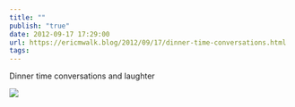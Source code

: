 ```yaml
---
title: ""
publish: "true"
date: 2012-09-17 17:29:00
url: https://ericmwalk.blog/2012/09/17/dinner-time-conversations.html
tags: 
---
```


Dinner time conversations and laughter

![](https://ericmwalk.blog/uploads/2022/644b569321.jpg)